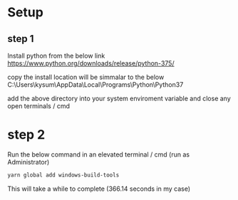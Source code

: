 # Setup

## step 1

Install python from the below link
https://www.python.org/downloads/release/python-375/

copy the install location will be simmalar to the below
C:\Users\kysum\AppData\Local\Programs\Python\Python37

add the above directory into your system enviroment variable and close any open terminals / cmd

# step 2

Run the below command in an elevated terminal / cmd (run as Administrator)

```bash
yarn global add windows-build-tools
```

This will take a while to complete (366.14 seconds in my case)
